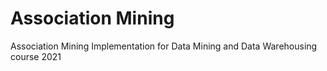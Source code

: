 # Association Mining
Association Mining Implementation for Data Mining and Data Warehousing course 2021
